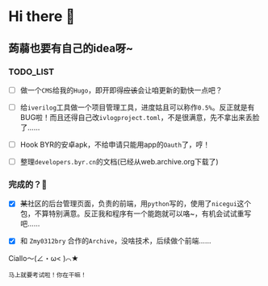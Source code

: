 # Hi there 👋

## 蒟蒻也要有自己的idea呀~

### TODO_LIST
- [ ] 做一个`CMS`给我的`Hugo`，即开即得~~应该~~会让咱更新的勤快一点吧？

- [ ] 给`iverilog`工具做一个项目管理工具，进度姑且可以称作`0.5%`。反正就是有BUG啦！而且还得自己改`ivlogproject.toml`，不是很满意，先不拿出来丢脸了……

- [ ] Hook BYR的安卓apk，不给申请只能用app的`Oauth`了，哼！

- [ ] 整理`developers.byr.cn`的文档(已经从web.archive.org下载了)

### 完成的？🤔

- [x] ~~某~~社区的后台管理页面，负责的前端，用`python`写的，使用了`nicegui`这个包，不算特别满意。反正我和程序有一个能跑就可以咯~，有机会试试重写吧……

- [x] 和 `Zmy0312bry` 合作的`Archive`，没啥技术，后续做个前端……

Ciallo～(∠・ω< )⌒★

```
马上就要考试啦！你在干嘛！
```

<!--
**zhao-leo/zhao-leo** is a ✨ _special_ ✨ repository because its `README.md` (this file) appears on your GitHub profile.
- 🔭 I’m currently working on ...
- 🌱 I’m currently learning ...
- 👯 I’m looking to collaborate on ...
- 🤔 I’m looking for help with ...
- 💬 Ask me about ...
- 📫 How to reach me: ...
- 😄 Pronouns: ...
- ⚡ Fun fact: ...
-->
